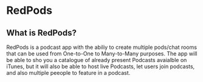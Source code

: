 # RedPods
## What is RedPods?
RedPods is a podcast app with the abiliy to create multiple pods/chat rooms that can be used from One-to-One to Many-to-Many purposes. 
The app will be able to sho you a catalogue of already present Podcasts avaialble on iTunes, but it will also be able to host live Podcasts, let users join
podcasts, and also multiple peeople to feature in a podcast. 
